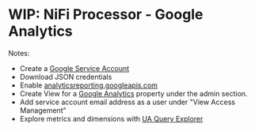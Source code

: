 # WIP: NiFi Processor - Google Analytics

Notes:

- Create a [Google Service Account]
- Download JSON credentials
- Enable [analyticsreporting.googleapis.com]
- Create View for a [Google Analytics] property under the admin section.
- Add service account email address as a user under "View Access Management"
- Explore metrics and dimensions with [UA Query Explorer]


[UA Query Explorer]: https://ga-dev-tools.web.app/query-explorer/
[Google Analytics]: https://analytics.google.com/
[Google Service Account]: https://console.cloud.google.com/projectselector2/iam-admin/serviceaccounts?supportedpurview=project
[analyticsreporting.googleapis.com]: https://console.cloud.google.com/apis/api/analyticsreporting.googleapis.com/overview
